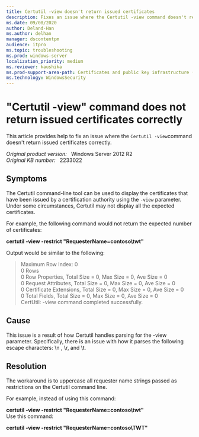 ```yaml
---
title: Certutil -view doesn't return issued certificates
description: Fixes an issue where the Certutil -view command doesn't return issued certificates correctly.
ms.date: 09/08/2020
author: Deland-Han
ms.author: delhan
manager: dscontentpm
audience: itpro
ms.topic: troubleshooting
ms.prod: windows-server
localization_priority: medium
ms.reviewer: kaushika
ms.prod-support-area-path: Certificates and public key infrastructure (PKI)
ms.technology: WindowsSecurity
---
```

# "Certutil -view" command does not return issued certificates correctly

This article provides help to fix an issue where the `Certutil -view`command doesn't return issued certificates correctly.

_Original product version:_ &nbsp; Windows Server 2012 R2  
_Original KB number:_ &nbsp; 2233022

## Symptoms

The Certutil command-line tool can be used to display the certificates that have been issued by a certification authority using the `-view` parameter. Under some circumstances, Certutil may not display all the expected certificates. 

For example, the following command would not return the expected number of certificates:

**certutil -view -restrict "RequesterName=contoso\twt"**  

Output would be similar to the following:

> Maximum Row Index: 0  
0 Rows  
0 Row Properties, Total Size = 0, Max Size = 0, Ave Size = 0  
0 Request Attributes, Total Size = 0, Max Size = 0, Ave Size = 0  
0 Certificate Extensions, Total Size = 0, Max Size = 0, Ave Size = 0  
0 Total Fields, Total Size = 0, Max Size = 0, Ave Size = 0  
CertUtil: -view command completed successfully.

## Cause

This issue is a result of how Certutil handles parsing for the -view parameter. Specifically, there is an issue with how it parses the following escape characters: \n , \r, and \t.

## Resolution

The workaround is to uppercase all requester name strings passed as restrictions on the Certutil command line.

For example, instead of using this command:

**certutil -view -restrict "RequesterName=contoso\twt"**  
Use this command:

**certutil -view -restrict "RequesterName=contoso\TWT"**
